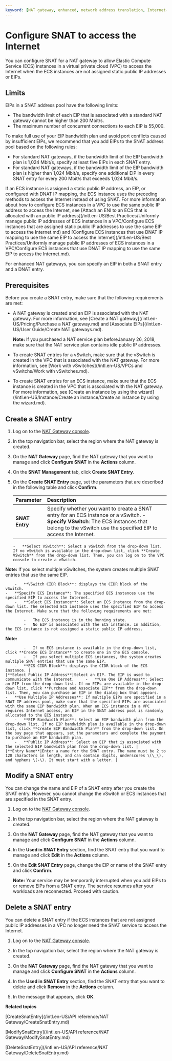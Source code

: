 ```yaml
---
keyword: [NAT gateway, enhanced, network address translation, Internet-facing services, Internet access]
---
```


# Configure SNAT to access the Internet

You can configure SNAT for a NAT gateway to allow Elastic Compute Service \(ECS\) instances in a virtual private cloud \(VPC\) to access the Internet when the ECS instances are not assigned static public IP addresses or EIPs.

## Limits

EIPs in a SNAT address pool have the following limits:

-   The bandwidth limit of each EIP that is associated with a standard NAT gateway cannot be higher than 200 Mbit/s.
-   The maximum number of concurrent connections to each EIP is 55,000.

To make full use of your EIP bandwidth plan and avoid port conflicts caused by insufficient EIPs, we recommend that you add EIPs to the SNAT address pool based on the following rules:

-   For standard NAT gateways, if the bandwidth limit of the EIP bandwidth plan is 1,024 Mbit/s, specify at least five EIPs in each SNAT entry.
-   For standard NAT gateways, if the bandwidth limit of the EIP bandwidth plan is higher than 1,024 Mbit/s, specify one additional EIP in every SNAT entry for every 200 Mbit/s that exceeds 1,024 Mbit/s.

If an ECS instance is assigned a static public IP address, an EIP, or configured with DNAT IP mapping, the ECS instance uses the preceding methods to access the Internet instead of using SNAT. For more information about how to configure ECS instances in a VPC to use the same public IP address to access the Internet, see [Attach an ENI to an ECS that is allocated with an public IP address](/intl.en-US/Best Practices/Uniformly manage public IP addresses of ECS instances in a VPC/Configure ECS instances that are assigned static public IP addresses to use the same EIP to access the Internet.md) and [Configure ECS instances that use DNAT IP mapping to use the same EIP to access the Internet](/intl.en-US/Best Practices/Uniformly manage public IP addresses of ECS instances in a VPC/Configure ECS instances that use DNAT IP mapping to use the same EIP to access the Internet.md).

For enhanced NAT gateways, you can specify an EIP in both a SNAT entry and a DNAT entry.

## Prerequisites

Before you create a SNAT entry, make sure that the following requirements are met:

-   A NAT gateway is created and an EIP is associated with the NAT gateway. For more information, see [Create a NAT gateway](/intl.en-US/Pricing/Purchase a NAT gateway.md) and [Associate EIPs](/intl.en-US/User Guide/Create NAT gateways.md).

    **Note:** If you purchased a NAT service plan beforeJanuary 26, 2018, make sure that the NAT service plan contains idle public IP addresses.

-   To create SNAT entries for a vSwitch, make sure that the vSwitch is created in the VPC that is associated with the NAT gateway. For more information, see [Work with vSwitches](/intl.en-US/VPCs and vSwitchs/Work with vSwitches.md).
-   To create SNAT entries for an ECS instance, make sure that the ECS instance is created in the VPC that is associated with the NAT gateway. For more information, see [Create an instance by using the wizard](/intl.en-US/Instance/Create an instance/Create an instance by using the wizard.md).

## Create a SNAT entry

1.  Log on to the [NAT Gateway console](https://vpc.console.aliyun.com/nat).

2.  In the top navigation bar, select the region where the NAT gateway is created.

3.  On the **NAT Gateway** page, find the NAT gateway that you want to manage and click **Configure SNAT** in the **Actions** column.

4.  On the **SNAT Management** tab, click **Create SNAT Entry**.

5.  On the **Create SNAT Entry** page, set the parameters that are described in the following table and click **Confirm**.

    |Parameter|Description|
    |:--------|:----------|
    |**SNAT Entry**|Specify whether you want to create a SNAT entry for an ECS instance or a vSwitch.     -   **Specify VSwitch**: The ECS instances that belong to the vSwitch use the specified EIP to access the Internet.
        -   **Select VSwitch**: Select a vSwitch from the drop-down list. If no vSwitch is available in the drop-down list, click **Create VSwitch** from the drop-down list. Then, you can log on to the VPC console to create a vSwitch.

**Note:** If you select multiple vSwitches, the system creates multiple SNAT entries that use the same EIP.

        -   **VSwitch CIDR Block**: displays the CIDR block of the vSwitch.
    -   **Specify ECS Instance**: The specified ECS instances use the specified EIP to access the Internet.
        -   **Select ECS Instance**: Select an ECS instance from the drop-down list. The selected ECS instance uses the specified EIP to access the Internet. Make sure that the following requirements are met:

            -   The ECS instance is in the Running state.
            -   No EIP is associated with the ECS instance. In addition, the ECS instance is not assigned a static public IP address.
**Note:**

            -   If no ECS instance is available in the drop-down list, click **Create ECS Instance** to create one in the ECS console.
            -   If you select multiple ECS instances, the system creates multiple SNAT entries that use the same EIP.
        -   **ECS CIDR Block**: displays the CIDR block of the ECS instance. |
    |**Select Public IP Address**|Select an EIP. The EIP is used to communicate with the Internet.     -   **Use One IP Address**: Select an EIP from the drop-down list. If no EIPs are available in the drop-down list, click **Purchase and Associate EIP** from the drop-down list. Then, you can purchase an EIP in the dialog box that appears.
    -   **Use Multiple IP Addresses**: If multiple EIPs are specified in a SNAT IP address pool, make sure that the specified EIPs are associated with the same EIP bandwidth plan. When an ECS instance in a VPC requires Internet access, an EIP in the SNAT address pool is randomly allocated to the ECS instance.
        -   **EIP Bandwidth Plan**: Select an EIP bandwidth plan from the drop-down list. If no EIP bandwidth plan is available in the drop-down list, click **Create EIP Bandwidth Plan** from the drop-down list. On the buy page that appears, set the parameters and complete the payment to purchase an EIP bandwidth plan.
        -   **Public IP Address**: Select an EIP that is associated with the selected EIP bandwidth plan from the drop-down list. |
    |**Entry Name**|Enter a name for the SNAT entry. The name must be 2 to 128 characters in length, and can contain digits, underscores \(\_\), and hyphens \(-\). It must start with a letter. |


## Modify a SNAT entry

You can change the name and EIP of a SNAT entry after you create the SNAT entry. However, you cannot change the vSwitch or ECS instances that are specified in the SNAT entry.

1.  Log on to the [NAT Gateway console](https://vpc.console.aliyun.com/nat).

2.  In the top navigation bar, select the region where the NAT gateway is created.

3.  On the **NAT Gateway** page, find the NAT gateway that you want to manage and click **Configure SNAT** in the **Actions** column.

4.  In the **Used in SNAT Entry** section, find the SNAT entry that you want to manage and click **Edit** in the **Actions** column.

5.  On the **Edit SNAT Entry** page, change the EIP or name of the SNAT entry and click **Confirm**.

    **Note:** Your service may be temporarily interrupted when you add EIPs to or remove EIPs from a SNAT entry. The service resumes after your workloads are reconnected. Proceed with caution.


## Delete a SNAT entry

You can delete a SNAT entry if the ECS instances that are not assigned public IP addresses in a VPC no longer need the SNAT service to access the Internet.

1.  Log on to the [NAT Gateway console](https://vpc.console.aliyun.com/nat).

2.  In the top navigation bar, select the region where the NAT gateway is created.

3.  On the **NAT Gateway** page, find the NAT gateway that you want to manage and click **Configure SNAT** in the **Actions** column.

4.  In the **Used in SNAT Entry** section, find the SNAT entry that you want to delete and click **Remove** in the **Actions** column.

5.  In the message that appears, click **OK**.


**Related topics**  


[CreateSnatEntry](/intl.en-US/API reference/NAT Gateway/CreateSnatEntry.md)

[ModifySnatEntry](/intl.en-US/API reference/NAT Gateway/ModifySnatEntry.md)

[DeleteSnatEntry](/intl.en-US/API reference/NAT Gateway/DeleteSnatEntry.md)

